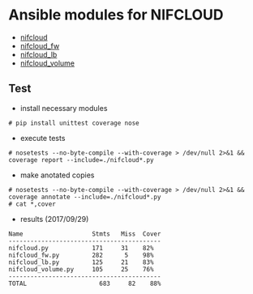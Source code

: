 # Ansible modules for NIFCLOUD

* [nifcloud](documents/nifcloud.md)
* [nifcloud_fw](documents/nifcloud_fw.md)
* [nifcloud_lb](documents/nifcloud_lb.md)
* [nifcloud_volume](documents/nifcloud_volume.md)

## Test

* install necessary modules
```
# pip install unittest coverage nose
```

* execute tests
```
# nosetests --no-byte-compile --with-coverage > /dev/null 2>&1 && coverage report --include=./nifcloud*.py
```

* make anotated copies
```
# nosetests --no-byte-compile --with-coverage > /dev/null 2>&1 && coverage annotate --include=./nifcloud*.py
# cat *,cover
```

* results (2017/09/29)
```
Name                   Stmts   Miss  Cover
------------------------------------------
nifcloud.py            171     31    82%
nifcloud_fw.py         282      5    98%
nifcloud_lb.py         125     21    83%
nifcloud_volume.py     105     25    76%
------------------------------------------
TOTAL                    683     82    88%
```
